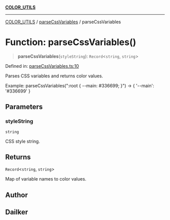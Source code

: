 [**COLOR_UTILS**](../../README.md)

***

[COLOR_UTILS](../../README.md) / [parseCssVariables](../README.md) / parseCssVariables

# Function: parseCssVariables()

> **parseCssVariables**(`styleString`): `Record`\<`string`, `string`\>

Defined in: [parseCssVariables.ts:10](https://github.com/dailker/everyutil/blob/9768d00ced16ec8f4705df34c2fe47f2b1b47121/src/color/parseCssVariables.ts#L10)

Parses CSS variables and returns color values.

Example: parseCssVariables(":root { --main: #336699; }") → { '--main': '#336699' }

## Parameters

### styleString

`string`

CSS style string.

## Returns

`Record`\<`string`, `string`\>

Map of variable names to color values.

## Author

## Dailker
